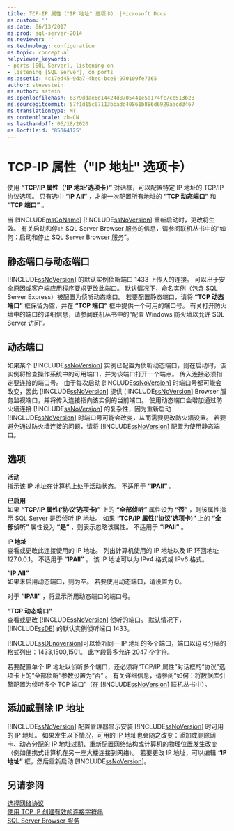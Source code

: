 ```yaml
---
title: TCP-IP 属性（"IP 地址" 选项卡） |Microsoft Docs
ms.custom: ''
ms.date: 06/13/2017
ms.prod: sql-server-2014
ms.reviewer: ''
ms.technology: configuration
ms.topic: conceptual
helpviewer_keywords:
- ports [SQL Server], listening on
- listening [SQL Server], on ports
ms.assetid: 4c17ed45-9da7-4bec-bce6-970109fe7365
author: stevestein
ms.author: sstein
ms.openlocfilehash: 6379ddae6d14424d8705441e5a174fc7cb513b28
ms.sourcegitcommit: 57f1d15c67113bbadd40861b886d6929aacd3467
ms.translationtype: MT
ms.contentlocale: zh-CN
ms.lasthandoff: 06/18/2020
ms.locfileid: "85064125"
---
```

# <a name="tcp-ip-properties-ip-addresses-tab"></a>TCP-IP 属性（"IP 地址" 选项卡）
  使用 **“TCP/IP 属性（‘IP 地址’选项卡）”** 对话框，可以配置特定 IP 地址的 TCP/IP 协议选项。 只有选中 **“IP All”** ，才能一次配置所有地址的 **“TCP 动态端口”** 和 **“TCP 端口”** 。  
  
 当 [!INCLUDE[msCoName](../../includes/msconame-md.md)] [!INCLUDE[ssNoVersion](../../includes/ssnoversion-md.md)] 重新启动时，更改将生效。 有关启动和停止 SQL Server Browser 服务的信息，请参阅联机丛书中的“如何：启动和停止 SQL Server Browser 服务”。  
  
## <a name="static-vs-dynamic-ports"></a>静态端口与动态端口  
 [!INCLUDE[ssNoVersion](../../includes/ssnoversion-md.md)] 的默认实例侦听端口 1433 上传入的连接。 可以出于安全原因或客户端应用程序要求更改此端口。 默认情况下，命名实例（包含 SQL Server Express）被配置为侦听动态端口。 若要配置静态端口，请将 **“TCP 动态端口”** 框保留为空，并在 **“TCP 端口”** 框中提供一个可用的端口号。 有关打开防火墙中的端口的详细信息，请参阅联机丛书中的“配置 Windows 防火墙以允许 SQL Server 访问”。  
  
## <a name="dynamic-ports"></a>动态端口  
 如果某个 [!INCLUDE[ssNoVersion](../../includes/ssnoversion-md.md)] 实例已配置为侦听动态端口，则在启动时，该实例将检查操作系统中的可用端口，并为该端口打开一个端点。 传入连接必须指定要连接的端口号。 由于每次启动 [!INCLUDE[ssNoVersion](../../includes/ssnoversion-md.md)] 时端口号都可能会改变，因此 [!INCLUDE[ssNoVersion](../../includes/ssnoversion-md.md)] 提供 [!INCLUDE[ssNoVersion](../../includes/ssnoversion-md.md)] Browser 服务监视端口，并将传入连接指向该实例的当前端口。 使用动态端口会增加通过防火墙连接 [!INCLUDE[ssNoVersion](../../includes/ssnoversion-md.md)] 的复杂性，因为重新启动 [!INCLUDE[ssNoVersion](../../includes/ssnoversion-md.md)] 时端口号可能会改变，从而需要更改防火墙设置。 若要避免通过防火墙连接的问题，请将 [!INCLUDE[ssNoVersion](../../includes/ssnoversion-md.md)] 配置为使用静态端口。  
  
## <a name="options"></a>选项  
 **活动**  
 指示该 IP 地址在计算机上处于活动状态。 不适用于 **“IPAll”** 。  
  
 **已启用**  
 如果 **“TCP/IP 属性(‘协议’选项卡)”** 上的 **“全部侦听”** 属性设为 **“否”** ，则该属性指示 SQL Server 是否侦听 IP 地址。 如果 **“TCP/IP 属性(‘协议’选项卡)”** 上的 **“全部侦听”** 属性设为 **“是”** ，则表示忽略该属性。 不适用于 **“IPAll”** 。  
  
 **IP 地址**  
 查看或更改此连接使用的 IP 地址。 列出计算机使用的 IP 地址以及 IP 环回地址 127.0.0.1。 不适用于 **“IPAll”** 。 该 IP 地址可以为 IPv4 格式或 IPv6 格式。  
  
 **“IP All”**  
 如果未启用动态端口，则为空。 若要使用动态端口，请设置为 0。  
  
 对于 **“IPAll”** ，将显示所用动态端口的端口号。  
  
 **“TCP 动态端口”**  
 查看或更改 [!INCLUDE[ssNoVersion](../../includes/ssnoversion-md.md)] 侦听的端口。 默认情况下， [!INCLUDE[ssDE](../../includes/ssde-md.md)] 的默认实例侦听端口 1433。  
  
 [!INCLUDE[ssDEnoversion](../../includes/ssdenoversion-md.md)]可以侦听同一 IP 地址的多个端口，端口以逗号分隔的格式列出：1433,1500,1501。 此字段最多允许 2047 个字符。  
  
 若要配置单个 IP 地址以侦听多个端口，还必须将“TCP/IP 属性”对话框的“协议”选项卡上的“全部侦听”参数设置为“否”     。 有关详细信息，请参阅“如何：将数据库引擎配置为侦听多个 TCP 端口”（在 [!INCLUDE[ssNoVersion](../../includes/ssnoversion-md.md)] 联机丛书中）。  
  
## <a name="adding-or-removing-ip-addresses"></a>添加或删除 IP 地址  
 [!INCLUDE[ssNoVersion](../../includes/ssnoversion-md.md)] 配置管理器显示安装 [!INCLUDE[ssNoVersion](../../includes/ssnoversion-md.md)] 时可用的 IP 地址。 如果发生以下情况，可用的 IP 地址也会随之改变：添加或删除网卡、动态分配的 IP 地址过期、重新配置网络结构或计算机的物理位置发生改变（例如便携式计算机在另一座大楼连接到网络）。 若要更改 IP 地址，可以编辑 **“IP 地址”** 框，然后重新启动 [!INCLUDE[ssNoVersion](../../includes/ssnoversion-md.md)]。  
  
## <a name="see-also"></a>另请参阅  
 [选择网络协议](../../../2014/tools/configuration-manager/choosing-a-network-protocol.md)   
 [使用 TCP IP 创建有效的连接字符串](../../../2014/tools/configuration-manager/creating-a-valid-connection-string-using-tcp-ip.md)   
 [SQL Server Browser 服务](../../../2014/tools/configuration-manager/sql-server-browser-service.md)  
  
  
